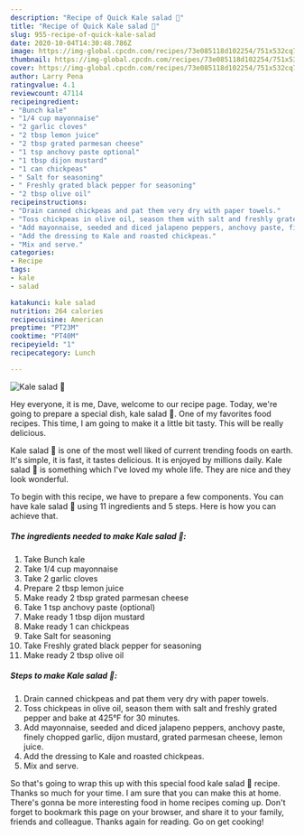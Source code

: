 ```yaml
---
description: "Recipe of Quick Kale salad 🥗"
title: "Recipe of Quick Kale salad 🥗"
slug: 955-recipe-of-quick-kale-salad
date: 2020-10-04T14:30:48.786Z
image: https://img-global.cpcdn.com/recipes/73e085118d102254/751x532cq70/kale-salad-🥗-recipe-main-photo.jpg
thumbnail: https://img-global.cpcdn.com/recipes/73e085118d102254/751x532cq70/kale-salad-🥗-recipe-main-photo.jpg
cover: https://img-global.cpcdn.com/recipes/73e085118d102254/751x532cq70/kale-salad-🥗-recipe-main-photo.jpg
author: Larry Pena
ratingvalue: 4.1
reviewcount: 47114
recipeingredient:
- "Bunch kale"
- "1/4 cup mayonnaise"
- "2 garlic cloves"
- "2 tbsp lemon juice"
- "2 tbsp grated parmesan cheese"
- "1 tsp anchovy paste optional"
- "1 tbsp dijon mustard"
- "1 can chickpeas"
- " Salt for seasoning"
- " Freshly grated black pepper for seasoning"
- "2 tbsp olive oil"
recipeinstructions:
- "Drain canned chickpeas and pat them very dry with paper towels."
- "Toss chickpeas in olive oil, season them with salt and freshly grated pepper and bake at 425°F for 30 minutes."
- "Add mayonnaise, seeded and diced jalapeno peppers, anchovy paste, finely chopped garlic, dijon mustard, grated parmesan cheese, lemon juice."
- "Add the dressing to Kale and roasted chickpeas."
- "Mix and serve."
categories:
- Recipe
tags:
- kale
- salad

katakunci: kale salad 
nutrition: 264 calories
recipecuisine: American
preptime: "PT23M"
cooktime: "PT40M"
recipeyield: "1"
recipecategory: Lunch

---
```



![Kale salad 🥗](https://img-global.cpcdn.com/recipes/73e085118d102254/751x532cq70/kale-salad-🥗-recipe-main-photo.jpg)

Hey everyone, it is me, Dave, welcome to our recipe page. Today, we're going to prepare a special dish, kale salad 🥗. One of my favorites food recipes. This time, I am going to make it a little bit tasty. This will be really delicious.



Kale salad 🥗 is one of the most well liked of current trending foods on earth. It's simple, it is fast, it tastes delicious. It is enjoyed by millions daily. Kale salad 🥗 is something which I've loved my whole life. They are nice and they look wonderful.


To begin with this recipe, we have to prepare a few components. You can have kale salad 🥗 using 11 ingredients and 5 steps. Here is how you can achieve that.

<!--inarticleads1-->

##### The ingredients needed to make Kale salad 🥗:

1. Take Bunch kale
1. Take 1/4 cup mayonnaise
1. Take 2 garlic cloves
1. Prepare 2 tbsp lemon juice
1. Make ready 2 tbsp grated parmesan cheese
1. Take 1 tsp anchovy paste (optional)
1. Make ready 1 tbsp dijon mustard
1. Make ready 1 can chickpeas
1. Take  Salt for seasoning
1. Take  Freshly grated black pepper for seasoning
1. Make ready 2 tbsp olive oil




<!--inarticleads2-->

##### Steps to make Kale salad 🥗:

1. Drain canned chickpeas and pat them very dry with paper towels.
1. Toss chickpeas in olive oil, season them with salt and freshly grated pepper and bake at 425°F for 30 minutes.
1. Add mayonnaise, seeded and diced jalapeno peppers, anchovy paste, finely chopped garlic, dijon mustard, grated parmesan cheese, lemon juice.
1. Add the dressing to Kale and roasted chickpeas.
1. Mix and serve.




So that's going to wrap this up with this special food kale salad 🥗 recipe. Thanks so much for your time. I am sure that you can make this at home. There's gonna be more interesting food in home recipes coming up. Don't forget to bookmark this page on your browser, and share it to your family, friends and colleague. Thanks again for reading. Go on get cooking!
